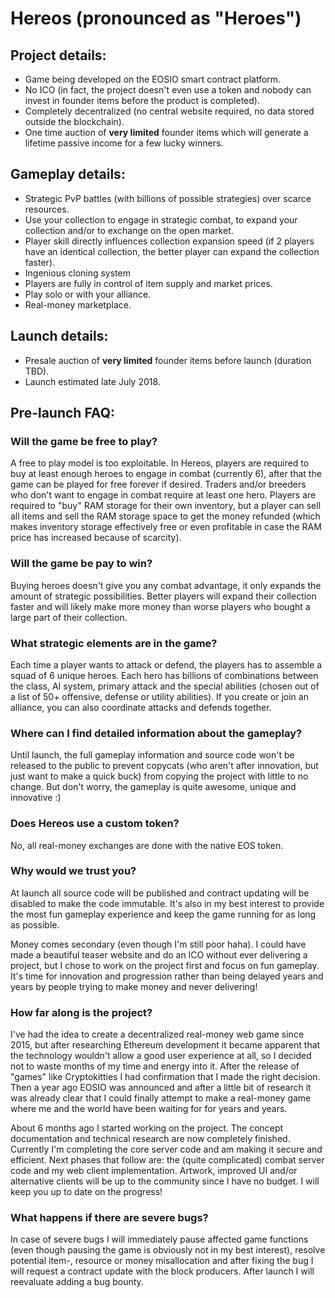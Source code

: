 # Hereos (pronounced as "Heroes")
## Project details:
- Game being developed on the EOSIO smart contract platform.
- No ICO (in fact, the project doesn't even use a token and nobody can invest in founder items before the product is completed).
- Completely decentralized (no central website required, no data stored outside the blockchain).
- One time auction of **very limited** founder items which will generate a lifetime passive income for a few lucky winners.

## Gameplay details:
- Strategic PvP battles (with billions of possible strategies) over scarce resources.
- Use your collection to engage in strategic combat, to expand your collection and/or to exchange on the open market.
- Player skill directly influences collection expansion speed (if 2 players have an identical collection, the better player can expand the collection faster).
- Ingenious cloning system
- Players are fully in control of item supply and market prices.
- Play solo or with your alliance.
- Real-money marketplace.

## Launch details:
- Presale auction of **very limited** founder items before launch (duration TBD).
- Launch estimated late July 2018.

## Pre-launch FAQ:
### Will the game be free to play?
A free to play model is too exploitable. In Hereos, players are required to buy at least enough heroes to engage in combat (currently 6), after that the game can be played for free forever if desired. Traders and/or breeders who don't want to engage in combat require at least one hero. Players are required to "buy" RAM storage for their own inventory, but a player can sell all items and sell the RAM storage space to get the money refunded (which makes inventory storage effectively free or even profitable in case the RAM price has increased because of scarcity).

### Will the game be pay to win?
Buying heroes doesn't give you any combat advantage, it only expands the amount of strategic possibilities. Better players will expand their collection faster and will likely make more money than worse players who bought a large part of their collection.

### What strategic elements are in the game?
Each time a player wants to attack or defend, the players has to assemble a squad of 6 unique heroes. Each hero has billions of combinations between the class, AI system, primary attack and the special abilities (chosen out of a list of 50+ offensive, defense or utility abilities). If you create or join an alliance, you can also coordinate attacks and defends together.

### Where can I find detailed information about the gameplay?
Until launch, the full gameplay information and source code won't be released to the public to prevent copycats (who aren't after innovation, but just want to make a quick buck) from copying the project with little to no change. But don't worry, the gameplay is quite awesome, unique and innovative :) 

### Does Hereos use a custom token?
No, all real-money exchanges are done with the native EOS token.

### Why would we trust you?
At launch all source code will be published and contract updating will be disabled to make the code immutable. It's also in my best interest to provide the most fun gameplay experience and keep the game running for as long as possible. 

Money comes secondary (even though I'm still poor haha). I could have made a beautiful teaser website and do an ICO without ever delivering a project, but I chose to work on the project first and focus on fun gameplay. It's time for innovation and progression rather than being delayed years and years by people trying to make money and never delivering!

### How far along is the project?
I've had the idea to create a decentralized real-money web game since 2015, but after researching Ethereum development it became apparent that the technology wouldn't allow a good user experience at all, so I decided not to waste months of my time and energy into it. After the release of "games" like Cryptokitties I had confirmation that I made the right decision. Then a year ago EOSIO was announced and after a little bit of research it was already clear that I could finally attempt to make a real-money game where me and the world have been waiting for for years and years.

About 6 months ago I started working on the project. The concept documentation and technical research are now completely finished. Currently I'm completing the core server code and am making it secure and efficient. Next phases that follow are: the (quite complicated) combat server code and my web client implementation. Artwork, improved UI and/or alternative clients will be up to the community since I have no budget. I will keep you up to date on the progress!

### What happens if there are severe bugs?
In case of severe bugs I will immediately pause affected game functions (even though pausing the game is obviously not in my best interest), resolve potential item-, resource or money misallocation and after fixing the bug I will request a contract update with the block producers. After launch I will reevaluate adding a bug bounty.
